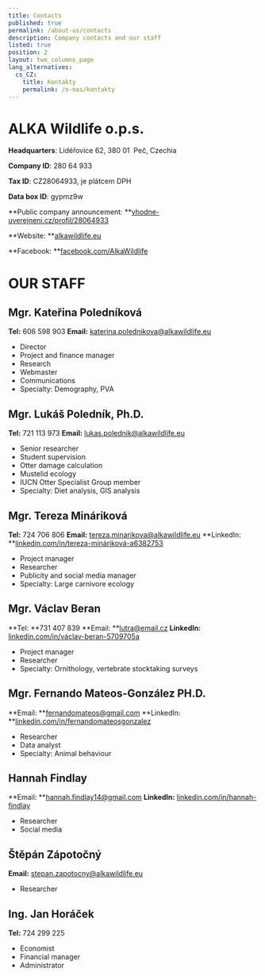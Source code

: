 ```yaml
---
title: Contacts
published: true
permalink: /about-us/contacts
description: Company contacts and our staff
listed: true
position: 2
layout: two_columns_page
lang_alternatives:
  cs_CZ:
    title: Kontakty
    permalink: /o-nas/kontakty
---
```

# ALKA Wildlife o.p.s.

**Headquarters**: Lidéřovice 62, 380 01  Peč, Czechia 

**Company ID**: 280 64 933

**Tax ID**: CZ28064933, je plátcem DPH

**Data box ID**: gypmz9w

**Public company announcement: **[vhodne-uverejneni.cz/profil/28064933 ](vhodne-uverejneni.cz/profil/28064933)

**Website: **[alkawildlife.eu](www.alkawildlife.eu)

**Facebook: **[facebook.com/AlkaWildlife](facebook.com/AlkaWildlife)

# OUR STAFF

## **Mgr. Kateřina Poledníková**

**Tel:** 606 598 903 **Email:** katerina.polednikova@alkawildlife.eu 

* Director
* Project and finance manager
* Research
* Webmaster
* Communications
* Specialty: Demography, PVA

## **Mgr. Lukáš Poledník, Ph.D.**

**Tel:** 721 113 973 **Email:** lukas.polednik@alkawildlife.eu 

* Senior researcher
* Student supervision
* Otter damage calculation
* Mustelid ecology
* IUCN Otter Specialist Group member
* Specialty: Diet analysis, GIS analysis

## **Mgr. Tereza Mináriková**

**Tel:** 724 706 806 **Email:** tereza.minarikova@alkawildlife.eu **LinkedIn: **[linkedin.com/in/tereza-mináriková-a6382753](linkedin.com/in/tereza-mináriková-a6382753)

* Project manager
* Researcher
* Publicity and social media manager
* Specialty: Large carnivore ecology

## **Mgr. Václav Beran**

**Tel: **731 407 839 **Email: **lutra@email.cz **LinkedIn:** [linkedin.com/in/václav-beran-5709705a](linkedin.com/in/václav-beran-5709705a)

* Project manager
* Researcher
* Specialty: Ornithology, vertebrate stocktaking surveys

## **Mgr. Fernando Mateos-González PH.D.**

**Email: **fernandomateos@gmail.com **LinkedIn: **[linkedin.com/in/fernandomateosgonzalez](linkedin.com/in/fernandomateosgonzalez)

* Researcher
* Data analyst 
* Specialty: Animal behaviour

## **Hannah Findlay**

**Email: **hannah.findlay14@gmail.com **LinkedIn:** [linkedin.com/in/hannah-findlay](linkedin.com/in/hannah-findlay)

* Researcher
* Social media

## **Štěpán Zápotočný**

**Email:** stepan.zapotocny@alkawildlife.eu

* Researcher

## **Ing. Jan Horáček**

**Tel:** 724 299 225

* Economist
* Financial manager
* Administrator
